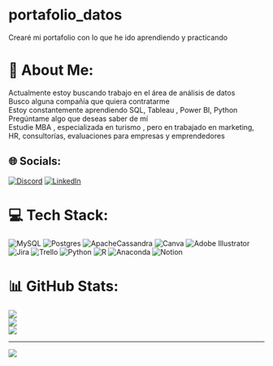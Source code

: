 # portafolio_datos
Crearé mi portafolio con lo que he ido aprendiendo y practicando
# 💫 About Me:
Actualmente estoy buscando trabajo en el área de análisis de datos<br>Busco alguna compañía que quiera contratarme<br>Estoy constantemente aprendiendo SQL, Tableau , Power BI, Python<br>Pregúntame algo que deseas saber de mí<br>Estudie MBA , especializada en turismo , pero en trabajado en marketing, HR, consultorías, evaluaciones para empresas y emprendedores <br>


## 🌐 Socials:
[![Discord](https://img.shields.io/badge/Discord-%237289DA.svg?logo=discord&logoColor=white)](https://discord.gg/nanaccs12) [![LinkedIn](https://img.shields.io/badge/LinkedIn-%230077B5.svg?logo=linkedin&logoColor=white)](https://linkedin.com/in/https://www.linkedin.com/in/maryvid/) 

# 💻 Tech Stack:
![MySQL](https://img.shields.io/badge/mysql-%2300f.svg?style=for-the-badge&logo=mysql&logoColor=white) ![Postgres](https://img.shields.io/badge/postgres-%23316192.svg?style=for-the-badge&logo=postgresql&logoColor=white) ![ApacheCassandra](https://img.shields.io/badge/cassandra-%231287B1.svg?style=for-the-badge&logo=apache-cassandra&logoColor=white) ![Canva](https://img.shields.io/badge/Canva-%2300C4CC.svg?style=for-the-badge&logo=Canva&logoColor=white) ![Adobe Illustrator](https://img.shields.io/badge/adobeillustrator-%23FF9A00.svg?style=for-the-badge&logo=adobeillustrator&logoColor=white) ![Jira](https://img.shields.io/badge/jira-%230A0FFF.svg?style=for-the-badge&logo=jira&logoColor=white) ![Trello](https://img.shields.io/badge/Trello-%23026AA7.svg?style=for-the-badge&logo=Trello&logoColor=white) ![Python](https://img.shields.io/badge/python-3670A0?style=for-the-badge&logo=python&logoColor=ffdd54) ![R](https://img.shields.io/badge/r-%23276DC3.svg?style=for-the-badge&logo=r&logoColor=white) ![Anaconda](https://img.shields.io/badge/Anaconda-%2344A833.svg?style=for-the-badge&logo=anaconda&logoColor=white) ![Notion](https://img.shields.io/badge/Notion-%23000000.svg?style=for-the-badge&logo=notion&logoColor=white)
# 📊 GitHub Stats:
![](https://github-readme-stats.vercel.app/api?username=nanaccs&theme=dark&hide_border=false&include_all_commits=true&count_private=false)<br/>
![](https://github-readme-streak-stats.herokuapp.com/?user=nanaccs&theme=dark&hide_border=false)<br/>
![](https://github-readme-stats.vercel.app/api/top-langs/?username=nanaccs&theme=dark&hide_border=false&include_all_commits=true&count_private=false&layout=compact)

---
[![](https://visitcount.itsvg.in/api?id=nanaccs&icon=9&color=3)](https://visitcount.itsvg.in)

<!-- Proudly created with GPRM ( https://gprm.itsvg.in ) -->
